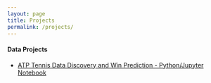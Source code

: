 ```yaml
---
layout: page
title: Projects
permalink: /projects/
---
```


#### Data Projects

* [ATP Tennis Data Discovery and Win Prediction - Python/Jupyter Notebook](/projects/ATP_data_project.html)
